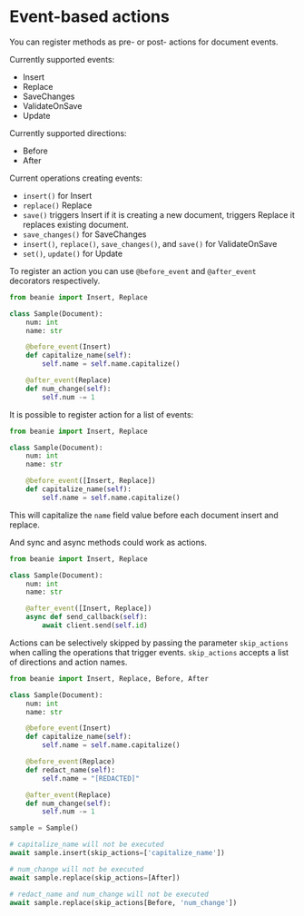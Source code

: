 # Event-based actions

You can register methods as pre- or post- actions for document events.

Currently supported events:
- Insert
- Replace
- SaveChanges
- ValidateOnSave
- Update

Currently supported directions:
- Before
- After

Current operations creating events:
- `insert()` for Insert
- `replace()` Replace
- `save()` triggers Insert if it is creating a new document, triggers Replace it replaces existing document.
- `save_changes()` for SaveChanges
- `insert()`, `replace()`, `save_changes()`, and `save()` for ValidateOnSave
- `set()`, `update()` for Update

To register an action you can use `@before_event` and `@after_event` decorators respectively.

```python
from beanie import Insert, Replace

class Sample(Document):
    num: int
    name: str

    @before_event(Insert)
    def capitalize_name(self):
        self.name = self.name.capitalize()

    @after_event(Replace)
    def num_change(self):
        self.num -= 1
```

It is possible to register action for a list of events:

```python
from beanie import Insert, Replace

class Sample(Document):
    num: int
    name: str

    @before_event([Insert, Replace])
    def capitalize_name(self):
        self.name = self.name.capitalize()
```

This will capitalize the `name` field value before each document insert and replace.

And sync and async methods could work as actions.

```python
from beanie import Insert, Replace

class Sample(Document):
    num: int
    name: str

    @after_event([Insert, Replace])
    async def send_callback(self):
        await client.send(self.id)
```

Actions can be selectively skipped by passing the parameter `skip_actions` when calling
the operations that trigger events. `skip_actions` accepts a list of directions and action names.

```python
from beanie import Insert, Replace, Before, After

class Sample(Document):
    num: int
    name: str

    @before_event(Insert)
    def capitalize_name(self):
        self.name = self.name.capitalize()

    @before_event(Replace)
    def redact_name(self):
        self.name = "[REDACTED]"

    @after_event(Replace)
    def num_change(self):
        self.num -= 1

sample = Sample()

# capitalize_name will not be executed
await sample.insert(skip_actions=['capitalize_name'])

# num_change will not be executed
await sample.replace(skip_actions=[After])

# redact_name and num_change will not be executed
await sample.replace(skip_actions[Before, 'num_change'])
```
